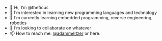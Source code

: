 - 👋 Hi, I’m @theficus
- 👀 I’m interested in learning new programming languages and technology
- 🌱 I’m currently learning embedded programming, reverse engineering, robotics
- 💞️ I’m looking to collaborate on whatever
- 📫 How to reach me: [@adammeltzer](https://twitter.com/adammeltzer) or here.

<!---
theficus/theficus is a ✨ special ✨ repository because its `README.md` (this file) appears on your GitHub profile.
You can click the Preview link to take a look at your changes.
--->
